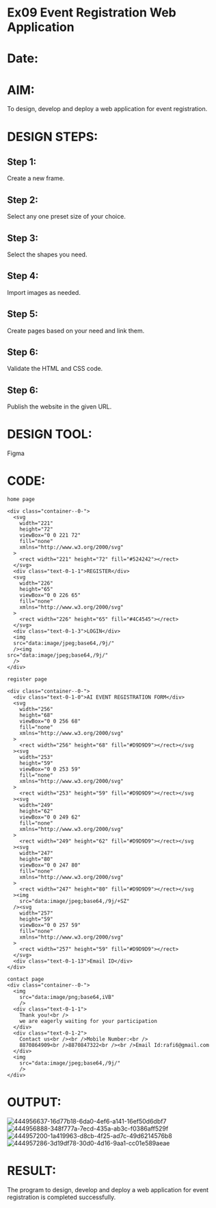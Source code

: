 # Ex09 Event Registration Web Application
# Date:
# AIM:
To design, develop and deploy a web application for event registration.

# DESIGN STEPS:
## Step 1:
Create a new frame.

## Step 2:
Select any one preset size of your choice.

## Step 3:
Select the shapes you need.

## Step 4:
Import images as needed.

## Step 5:
Create pages based on your need and link them.

## Step 6:
Validate the HTML and CSS code.

## Step 6:
Publish the website in the given URL.

# DESIGN TOOL:
Figma

# CODE:
```
home page 

<div class="container--0-">
  <svg
    width="221"
    height="72"
    viewBox="0 0 221 72"
    fill="none"
    xmlns="http://www.w3.org/2000/svg"
  >
    <rect width="221" height="72" fill="#524242"></rect>
  </svg>
  <div class="text-0-1-1">REGISTER</div>
  <svg
    width="226"
    height="65"
    viewBox="0 0 226 65"
    fill="none"
    xmlns="http://www.w3.org/2000/svg"
  >
    <rect width="226" height="65" fill="#4C4545"></rect>
  </svg>
  <div class="text-0-1-3">LOGIN</div>
  <img
  src="data:image/jpeg;base64,/9j/"
  /><img
src="data:image/jpeg;base64,/9j/"
  />
</div>

register page

<div class="container--0-">
  <div class="text-0-1-0">AI EVENT REGISTRATION FORM</div>
  <svg
    width="256"
    height="68"
    viewBox="0 0 256 68"
    fill="none"
    xmlns="http://www.w3.org/2000/svg"
  >
    <rect width="256" height="68" fill="#D9D9D9"></rect></svg
  ><svg
    width="253"
    height="59"
    viewBox="0 0 253 59"
    fill="none"
    xmlns="http://www.w3.org/2000/svg"
  >
    <rect width="253" height="59" fill="#D9D9D9"></rect></svg
  ><svg
    width="249"
    height="62"
    viewBox="0 0 249 62"
    fill="none"
    xmlns="http://www.w3.org/2000/svg"
  >
    <rect width="249" height="62" fill="#D9D9D9"></rect></svg
  ><svg
    width="247"
    height="80"
    viewBox="0 0 247 80"
    fill="none"
    xmlns="http://www.w3.org/2000/svg"
  >
    <rect width="247" height="80" fill="#D9D9D9"></rect></svg
  ><img
    src="data:image/jpeg;base64,/9j/+SZ"
  /><svg
    width="257"
    height="59"
    viewBox="0 0 257 59"
    fill="none"
    xmlns="http://www.w3.org/2000/svg"
  >
    <rect width="257" height="59" fill="#D9D9D9"></rect>
  </svg>
  <div class="text-0-1-13">Email ID</div>
</div>

contact page
<div class="container--0-">
  <img
    src="data:image/png;base64,iVB"
    />
  <div class="text-0-1-1">
    Thank you!<br />
    we are eagerly waiting for your participation
  </div>
  <div class="text-0-1-2">
    Contact us<br /><br />Mobile Number:<br />
    8870864909<br />8870847322<br /><br />Email Id:rafi6@gmail.com
  </div>
  <img
    src="data:image/jpeg;base64,/9j/"
    />
</div>
```
# OUTPUT:
![444956637-16d77b18-6da0-4ef6-a141-16ef50d6dbf7](https://github.com/user-attachments/assets/5614d1f0-4eeb-4525-b52a-3f8c2b65fb05)
![444956888-348f777a-7ecd-435a-ab3c-f0386aff529f](https://github.com/user-attachments/assets/84af7def-800a-4e07-8ce3-5e1fc62668a0)
![444957200-1a419963-d8cb-4f25-ad7c-49d6214576b8](https://github.com/user-attachments/assets/78e0aeec-6b06-422d-a75c-5e31593bfda0)
![444957286-3d19df78-30d0-4d16-9aa1-cc01e589aeae](https://github.com/user-attachments/assets/b6f0e39a-f8a8-4b8e-a227-d6a9bbd91760)


# RESULT:
The program to design, develop and deploy a web application for event registration is completed successfully.
